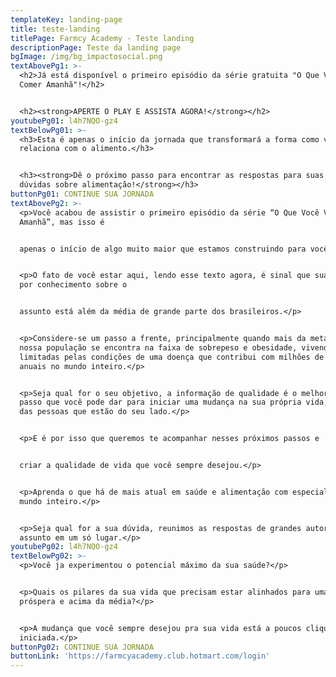 ```yaml
---
templateKey: landing-page
title: teste-landing
titlePage: Farmcy Academy - Teste landing
descriptionPage: Teste da landing page
bgImage: /img/bg_impactosocial.png
textAbovePg1: >-
  <h2>Já está disponível o primeiro episódio da série gratuita "O Que Você Vai
  Comer Amanhã"!</h2>


  <h2><strong>APERTE O PLAY E ASSISTA AGORA!</strong></h2>
youtubePg01: l4h7NQO-gz4
textBelowPg01: >-
  <h3>Esta é apenas o início da jornada que transformará a forma como você se
  relaciona com o alimento.</h3>


  <h3><strong>Dê o próximo passo para encontrar as respostas para suas maiores
  dúvidas sobre alimentação!</strong></h3>
buttonPg01: CONTINUE SUA JORNADA
textAbovePg2: >-
  <p>Você acabou de assistir o primeiro episódio da série “O Que Você Vai Comer
  Amanhã”, mas isso é


  apenas o início de algo muito maior que estamos construindo para você.</p>


  <p>O fato de você estar aqui, lendo esse texto agora, é sinal que sua busca
  por conhecimento sobre o


  assunto está além da média de grande parte dos brasileiros.</p>


  <p>Considere-se um passo a frente, principalmente quando mais da metade da
  nossa população se encontra na faixa de sobrepeso e obesidade, vivendo rotinas
  limitadas pelas condições de uma doença que contribui com milhões de mortes
  anuais no mundo inteiro.</p>


  <p>Seja qual for o seu objetivo, a informação de qualidade é o melhor primeiro
  passo que você pode dar para iniciar uma mudança na sua própria vida, ou na
  das pessoas que estão do seu lado.</p>


  <p>E é por isso que queremos te acompanhar nesses próximos passos e


  criar a qualidade de vida que você sempre desejou.</p>


  <p>Aprenda o que há de mais atual em saúde e alimentação com especialistas do
  mundo inteiro.</p>


  <p>Seja qual for a sua dúvida, reunimos as respostas de grandes autoridades no
  assunto em um só lugar.</p>
youtubePg02: l4h7NQO-gz4
textBelowPg02: >-
  <p>Você ja experimentou o potencial máximo da sua saúde?</p>


  <p>Quais os pilares da sua vida que precisam estar alinhados para uma saúde
  próspera e acima da média?</p>


  <p>A mudança que você sempre desejou pra sua vida está a poucos cliques de ser
  iniciada.</p>
buttonPg02: CONTINUE SUA JORNADA
buttonLink: 'https://farmcyacademy.club.hotmart.com/login'
---
```


